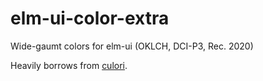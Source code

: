 # elm-ui-color-extra

Wide-gaumt colors for elm-ui (OKLCH, DCI-P3, Rec. 2020)

Heavily borrows from [culori](https://culorijs.org/).
